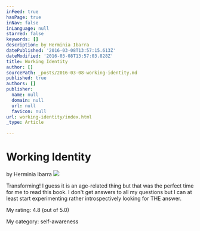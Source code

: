 ```yaml
---
inFeed: true
hasPage: true
inNav: false
inLanguage: null
starred: false
keywords: []
description: by Herminia Ibarra
datePublished: '2016-03-08T13:57:15.613Z'
dateModified: '2016-03-08T13:57:03.828Z'
title: Working Identity
author: []
sourcePath: _posts/2016-03-08-working-identity.md
published: true
authors: []
publisher:
  name: null
  domain: null
  url: null
  favicon: null
url: working-identity/index.html
_type: Article

---
```

# Working Identity

by Herminia Ibarra
![](https://the-grid-user-content.s3-us-west-2.amazonaws.com/b3eebd62-c08d-4175-b445-a2903e7c2de1.jpg)

Transforming! I guess it is an age-related thing but that was the perfect time for me to read this book. I don't get answers to all my questions but I can at least start experimenting rather introspectively looking for THE answer.

My rating: 4.8 (out of 5.0)

My category: self-awareness